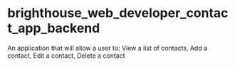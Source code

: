 # brighthouse_web_developer_contact_app_backend
An application that will allow a user to: View a list of contacts, Add a contact, Edit a contact, ​Delete a contact​
